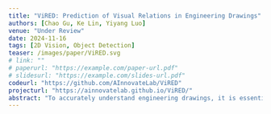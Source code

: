 ```yaml
---  
title: "ViRED: Prediction of Visual Relations in Engineering Drawings"  
authors: [Chao Gu, Ke Lin, Yiyang Luo]  
venue: "Under Review"  
date: 2024-11-16  
tags: [2D Vision, Object Detection]  
teaser: /images/paper/ViRED.svg  
# link: ""  
# paperurl: "https://example.com/paper-url.pdf"  
# slidesurl: "https://example.com/slides-url.pdf"  
codeurl: "https://github.com/AInnovateLab/ViRED"  
projecturl: "https://ainnovatelab.github.io/ViRED/"  
abstract: "To accurately understand engineering drawings, it is essential to establish the correspondence between images and their description tables within the drawings. Existing document understanding methods predominantly focus on text as the main modality, which is not suitable for documents containing substantial image information. In the field of visual relation detection, the structure of the task inherently limits its capacity to assess relationships among all entity pairs in the drawings. To address this issue, we propose a vision-based relation detection model, named ViRED, to identify the associations between tables and circuits in electrical engineering drawings. Our model mainly consists of three parts: a vision encoder, an object encoder, and a relation decoder. We implement ViRED using PyTorch to evaluate its performance. To validate the efficacy of ViRED, we conduct a series of experiments. The experimental results indicate that, within the engineering drawing dataset, our approach attained an accuracy of 96% in the task of relation prediction, marking a substantial improvement over existing methodologies. The results also show that ViRED can inference at a fast speed even when there are numerous objects in a single engineering drawing."  
---  
```

